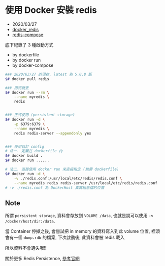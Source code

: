 
# 使用 Docker 安裝 redis

- 2020/03/27
- [docker_redis](https://hub.docker.com/_/redis/)
- [redis-compose](https://peihsinsu.gitbooks.io/docker-note-book/content/redis_user_guide.html)


底下紀錄了 3 種啟動方式

- by dockerfile
- by docker run
- by docker-compose


```bash
### 2020/03/27 的現在, latest 為 5.0.8 版
$# docker pull redis

### 用完就丟
$# docker run --rm \
    --name myredis \
    redis


### 正式使用 (persistent storage)
$# docker run -d \
    -p 6379:6379 \
    --name myredis \
    redis redis-server --appendonly yes


### 使用自訂 config
# 法一. 定義在 dockerfile 內
$# docker build .
$# docker run ......

# 法二. 直接使用 docker run 來直接指定 (無需 dockerfile)
$# docker run -d \
    -v ./redis.conf:/usr/local/etc/redis/redis.conf \
    --name myredis redis redis-server /usr/local/etc/redis/redis.conf
# -v ./redis.conf 為 DockerHost 真實組態檔的位置
```


## Note

所謂 `persistent storage`, 資料會存放到 `VOLUME /data`, 也就是說可以使用 `-v /docker/host/dir:/data`.

當 Container 停掉之後, 會嘗試把 in memory 的資料寫入到此 volume 位置, 裡頭會有一個 `dump.rdb` 的檔案, 下次啟動後, 此資料會被 redis 載入

所以資料不會遺失哦!!

關於更多 Redis Persistence, [參考官網](https://redis.io/topics/persistence#redis-persistence)
